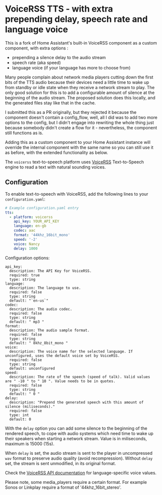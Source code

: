 # VoiceRSS TTS - with extra prepending delay, speech rate and language voice

This is a fork of Home Assistant's built-in VoiceRSS component as a custom component, with extra options :
- prepending a silence delay to the audio stream
- speech rate (aka speed)
- language voice (if your language has more to choose from)

Many people complain about network media players cutting down the first bits of the TTS audio because their devices need a little time to wake up from standby or idle state when they receive a network stream to play. The only good solution for this is to add a configurable amount of silence at the beginning of the audio stream. The proposed solution does this locally, and the generated files stay like that in the cache.

I submitted this as a PR originally, but they rejected it because the component doesn't contain a config_flow, well, all I did was to add two more options to the config, but I didn't engage into rewriting the whole thing just because somebody didn't create a flow for it - nevertheless, the component still functions as is.

Adding this as a custom component to your Home Assistant instance will override the internal component with the same name so you can still use it as before, with the extended functionality as below.

The `voicerss` text-to-speech platform uses [VoiceRSS](http://www.voicerss.org/) Text-to-Speech engine to read a text with natural sounding voices.

## Configuration

To enable text-to-speech with VoiceRSS, add the following lines to your `configuration.yaml`:

```yaml
# Example configuration.yaml entry
tts:
  - platform: voicerss
    api_key: YOUR_API_KEY
    language: en-gb
    codec: aac
    format: '44khz_16bit_mono'
    speed: '-2'
    voice: Nancy
    delay: 1000
```
Configuration options:
```
api_key:
  description: The API Key for VoiceRSS.
  required: true
  type: string
language:
  description: The language to use.
  required: false
  type: string
  default: "`en-us`"
codec:
  description: The audio codec.
  required: false
  type: string
  default: " mp3 "
format:
  description: The audio sample format.
  required: false
  type: string
  default: " 8khz_8bit_mono "
voice:
  description: The voice name for the selected language. If unconfigured, uses the default voice set by VoiceRSS.
  required: false
  type: string
  default: unconfigured
speed:
  description: The rate of the speech (speed of talk). Valid values are " -10 " to " 10 ". Value needs to be in quotes.
  required: false
  type: string
  default: " 0 "
delay:
  description: "Prepend the generated speech with this amount of silence (miliseconds)."
  required: false
  type: int
  default: 0
```

With the `delay` option you can add some silence to the beginning of the rendered speech, to cope with audio systems which need time to wake up their speakers when starting a network stream. Value is in miliseconds, maximum is 15000 (15s).

When `delay` is set, the audio stream is sent to the player in uncompressed `wav` format to preserve audio quality (avoid recompression). Without `delay` set, the stream is sent unmodified, in its original format.

Check the [VoiceRSS API documentation](http://www.voicerss.org/api/) for language-specific voice values.

Please note, some media_players require a certain format. For example Sonos or Linkplay require a format of '44khz_16bit_stereo'.
